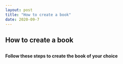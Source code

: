 ```yaml
---
layout: post
title: "How to create a book"
date: 2020-09-7
---
```

<H2>How to create a book<H2>
<h4> Follow these steps to create the book of your choice<h4>
<style> 
h2 {color:(rgb 255, 234, 8);
}
<style>




















<h3>Resources<h3>
https://blog.reedsy.com/how-to-write-a-book/
https://thinkwritten.com/novel-writing-tips/
